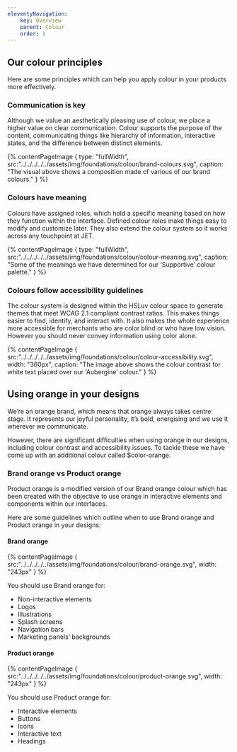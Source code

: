 ```yaml
---
eleventyNavigation:
    key: Overview
    parent: Colour
    order: 1
---
```

## Our colour principles

Here are some principles which can help you apply colour in your products more effectively.

### Communication is key

Although we value an aesthetically pleasing use of colour, we place a higher value on clear communication. Colour supports the purpose of the content, communicating things like hierarchy of information, interactive states, and the difference between distinct elements.

{% contentPageImage {
type: "fullWidth",
src:"../../../../../assets/img/foundations/colour/brand-colours.svg",
caption: "The visual above shows a composition made of various of our brand colours."
} %}

### Colours have meaning

Colours have assigned roles, which hold a specific meaning based on how they function within the interface. Defined colour roles make things easy to modify and customize later. They also extend the colour system so it works across any touchpoint at JET.

{% contentPageImage {
type: "fullWidth",
src:"../../../../../assets/img/foundations/colour/colour-meaning.svg",
caption: "Some of the meanings we have determined for our ‘Supportive’ colour palette."
} %}

### Colours follow accessibility guidelines

The colour system is designed within the HSLuv colour space to generate themes that meet WCAG 2.1 compliant contrast ratios. This makes things easier to find, identify, and interact with. It also makes the whole experience more accessible for merchants who are color blind or who have low vision. However you should never convey information using color alone.

{% contentPageImage {
src:"../../../../../assets/img/foundations/colour/colour-accessibility.svg",
width: "360px",
caption: "The image above shows the colour contrast for white text placed over our ‘Aubergine’ colour."
} %}

## Using orange in your designs

We’re an orange brand, which means that orange always takes centre stage. It represents our joyful personality, it’s bold, energising and we use it wherever we communicate.

However, there are significant difficulties when using orange in our designs, including colour contrast and accessibility issues. To tackle these we have come up with an additional colour called $color-orange.

### Brand orange vs Product orange

Product orange is a modified version of our Brand orange colour which has been created with the objective to use orange in interactive elements and components within our interfaces.

Here are some guidelines which outline when to use Brand orange and Product orange in your designs:

#### Brand orange

{% contentPageImage {
src:"../../../../../assets/img/foundations/colour/brand-orange.svg",
width: "243px"
} %}

You should use Brand orange for:
- Non-interactive elements
- Logos
- Illustrations
- Splash screens
- Navigation bars
- Marketing panels’ backgrounds

#### Product orange

{% contentPageImage {
src:"../../../../../assets/img/foundations/colour/product-orange.svg",
width: "243px"
} %}

You should use Product orange for:
- Interactive elements
- Buttons
- Icons
- Interactive text
- Headings

